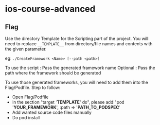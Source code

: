 # ios-course-advanced

## Flag


Use the directory Template for the Scripting part of the project.
You will need to replace `__TEMPLATE__` from directory/file names and contents with the given parameter.

eg: `./CreateFramework <Name> [--path <path>]`

To use the script :
   Pass the generated framework name
   Optional : Pass the path where the framework should be generated

To use those generated frameworks, you will need to add them into the Flag/Podfile.
Step to follow:
   - Open Flag/Podfile
   - In the section "target '__TEMPLATE__' do", please add "pod '__YOUR_FRAMEWORK__', :path => '__PATH_TO_PODSPEC__'
   - Add wanted source code files manually
   - Do pod install
